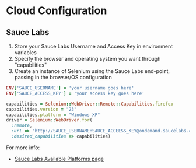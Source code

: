 # Cloud Configuration

## Sauce Labs

1. Store your Sauce Labs Username and Access Key in environment variables
2. Specify the browser and operating system you want through "capabilities"
3. Create an instance of Selenium using the Sauce Labs end-point, passing in the browser/OS configuration

```ruby
ENV['SAUCE_USERNAME'] = 'your username goes here'
ENV['SAUCE_ACCESS_KEY'] = 'your access key goes here'

capabilities = Selenium::WebDriver::Remote::Capabilities.firefox
capabilities.version = "23"
capabilities.platform = "Windows XP"
driver = Selenium::WebDriver.for(
  :remote,
  :url => "http://SAUCE_USERNAME:SAUCE_ACCEESS_KEY@ondemand.saucelabs.com:80/wd/hub",
  :desired_capabilities => capabilities)
```

For more info:
+ [Sauce Labs Available Platforms page](https://saucelabs.com/platforms)
